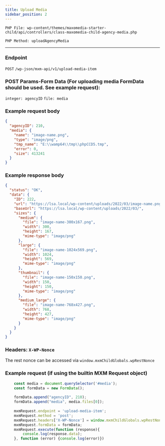 ```yaml
---
title: Upload Media
sidebar_position: 2
---
```


`PHP File: wp-content/themes/maxomedia-starter-child/api/controllers/class-maxomedia-child-agency-media.php`

`PHP Method: uploadAgencyMedia`

---

### Endpoint

`POST` `/wp-json/mxm-api/v1/upload-media-item`

### POST Params-Form Data (For uploading media FormData should be used. See example request):

`integer: agencyID`
`file: media`

### Example request body

```json
{
  "agencyID": 210,
  "media": {
    "name": "image-name.png",
    "type": "image/png",
    "tmp_name": "E:\\wamp64\\tmp\\phpCCD5.tmp",
    "error": 0,
    "size": 413241
  }
}
```

### Example response body

```json
{
  "status": "OK",
  "data": {
    "ID": 222,
    "url": "https://lsa.local/wp-content/uploads/2022/03/image-name.png",
    "baseUrl": "https://lsa.local/wp-content/uploads/2022/03/",
    "sizes": {
      "medium": {
        "file": "image-name-300x167.png",
        "width": 300,
        "height": 167,
        "mime-type": "image/png"
      },
      "large": {
        "file": "image-name-1024x569.png",
        "width": 1024,
        "height": 569,
        "mime-type": "image/png"
      },
      "thumbnail": {
        "file": "image-name-150x150.png",
        "width": 150,
        "height": 150,
        "mime-type": "image/png"
      },
      "medium_large": {
        "file": "image-name-768x427.png",
        "width": 768,
        "height": 427,
        "mime-type": "image/png"
      }
    }
  }
}
```

### Headers: `X-WP-Nonce`
The rest nonce can be accessed via `window.mxmChildGlobals.wpRestNonce`

### Example request (if using the builtin MXM Request object)

```javascript
    const media = document.querySelector('#media');
    const formData = new FormData();
    
    formData.append("agencyID", 210);
    formData.append("media", media.files[0]);
    
    mxmRequest.endpoint = 'upload-media-item';
    mxmRequest.method = 'post';
    mxmRequest.headers['X-WP-Nonce'] = window.mxmChildGlobals.wpRestNonce;
    mxmRequest.formData = formData;
    mxmRequest.execute(function (response){
        console.log(response.data);
    }, function (error) {console.log(error)})
```